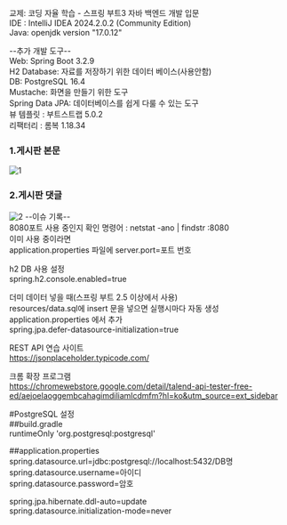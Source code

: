 교제: 코딩 자율 학습 - 스프링 부트3 자바 백엔드 개발 입문  
IDE : IntelliJ IDEA 2024.2.0.2 (Community Edition)   
Java: openjdk version "17.0.12"   

--추가 개발 도구--  
Web: Spring Boot 3.2.9  
H2 Database: 자료를 저장하기 위한 데이터 베이스(사용안함)  
DB: PostgreSQL 16.4  
Mustache: 화면을 만들기 위한 도구  
Spring Data JPA: 데이터베이스를 쉽게 다룰 수 있는 도구  
뷰 템플릿 : 부트스트랩 5.0.2  
리팩터리 : 롬복 1.18.34

### 1.게시판 본문
![1](https://github.com/user-attachments/assets/9579c814-9664-4c88-99f4-b9a288d21d96)

### 2.게시판 댓글
![2](https://github.com/user-attachments/assets/a4ff8f60-f428-46e1-8b3d-3bb9197ab8be)
--이슈 기록--   
8080포트 사용 중인지 확인 명령어 : netstat -ano | findstr :8080  
이미 사용 중이라면  
application.properties 파일에 server.port=포트 번호    

h2 DB 사용 설정  
spring.h2.console.enabled=true  

더미 데이터 넣을 때(스프링 부트 2.5 이상에서 사용)  
resources/data.sql에 insert 문을 넣으면 실행시마다 자동 생성  
application.properties 에서 추가   
spring.jpa.defer-datasource-initialization=true  
 
REST API 연습 사이트  
https://jsonplaceholder.typicode.com/

크롬 확장 프로그램   
https://chromewebstore.google.com/detail/talend-api-tester-free-ed/aejoelaoggembcahagimdiliamlcdmfm?hl=ko&utm_source=ext_sidebar  

#PostgreSQL 설정  
##build.gradle  
runtimeOnly 'org.postgresql:postgresql'

##application.properties  
spring.datasource.url=jdbc:postgresql://localhost:5432/DB명  
spring.datasource.username=아이디  
spring.datasource.password=암호  

spring.jpa.hibernate.ddl-auto=update  
spring.datasource.initialization-mode=never  

